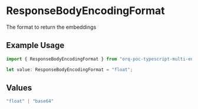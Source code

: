 # ResponseBodyEncodingFormat

The format to return the embeddings

## Example Usage

```typescript
import { ResponseBodyEncodingFormat } from "orq-poc-typescript-multi-env-version/models/operations";

let value: ResponseBodyEncodingFormat = "float";
```

## Values

```typescript
"float" | "base64"
```
